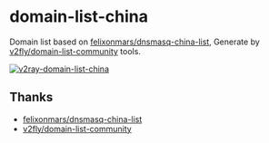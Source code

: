 # domain-list-china

Domain list based on [felixonmars/dnsmasq-china-list][links-felix-list], Generate by [v2fly/domain-list-community][links-v2fly-list] tools.

[![v2ray-domain-list-china][badge-aur]][links-aur]

## Thanks

- [felixonmars/dnsmasq-china-list][links-felix-list]
- [v2fly/domain-list-community][links-v2fly-list]

[badge-aur]: https://img.shields.io/aur/version/v2ray-domain-list-china?style=for-the-badge
[links-aur]: https://aur.archlinux.org/packages/v2ray-domain-list-china/
[links-felix-list]: https://github.com/felixonmars/dnsmasq-china-list
[links-v2fly-list]: https://github.com/v2fly/domain-list-community
